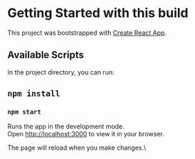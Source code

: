 # Getting Started with this build

This project was bootstrapped with [Create React App](https://github.com/facebook/create-react-app).

## Available Scripts

In the project directory, you can run:

## `npm install`

### `npm start`

Runs the app in the development mode.\
Open [http://localhost:3000](http://localhost:3000) to view it in your browser.

The page will reload when you make changes.\
